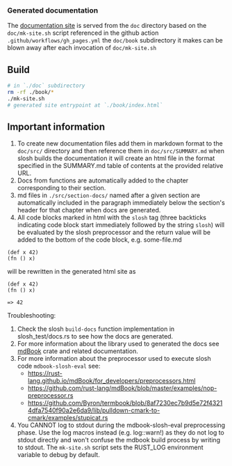### Generated documentation
The [documentation site](https://sl-sh-dev.github.io/sl-sh/) is served from the `doc` directory
based on the `doc/mk-site.sh` script referenced in the github action `.github/workflows/gh_pages.yml`
the `doc/book` subdirectory it makes can be blown away after each invocation of `doc/mk-site.sh`

## Build

```bash
# in `./doc` subdirectory
rm -rf ./book/*
./mk-site.sh
# generated site entrypoint at `./book/index.html`
```


## Important information

1. To create new documentation files add them in markdown format to the `doc/src/` directory and
then reference them in `doc/src/SUMMARY.md` when slosh builds the documentation it will create
an html file in the format specified in the SUMMARY.md table of contents at the provided relative URL.
2. Docs from functions are automatically added to the chapter corresponding to their section.
3. md files in `./src/section-docs/` named after a given section are automatically included in the paragraph
immediately below the section's header for that chapter when docs are generated.
4. All code blocks marked in html with  the `slosh` tag (three backticks indicating code block start
immediately followed by the string `slosh`) will be evaluated by the slosh preprocessor
and the return value will be added to the bottom of the code block, e.g.
some-file.md
```slosh
(def x 42)
(fn () x)
```

will be rewritten in the generated html site as
```
(def x 42)
(fn () x)

=> 42
```


Troubleshooting:
1. Check the slosh `build-docs` function implementation in slosh_test/docs.rs to see how the docs are generated.
2. For more information about the library used to generated the docs see [mdBook](https://rust-lang.github.io/mdBook/index.html)
crate and related documentation.
3. For more information about the preprocessor used to execute slosh code `mdbook-slosh-eval` see:
    - https://rust-lang.github.io/mdBook/for_developers/preprocessors.html
    - https://github.com/rust-lang/mdBook/blob/master/examples/nop-preprocessor.rs
    - https://github.com/Byron/termbook/blob/8af7230ec7b9d5e72f43214dfa7540f90a2e6da9/lib/pulldown-cmark-to-cmark/examples/stupicat.rs
4. You CANNOT log to stdout during the mdbook-slosh-eval preprocessing phase. Use
the log macros instead (e.g. log::warn!) as they do not log to stdout directly
and won't confuse the mdbook build process by writing to stdout. The `mk-site.sh`
script sets the RUST_LOG environment variable to debug by default.
